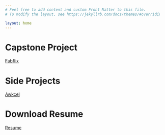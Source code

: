```yaml
---
# Feel free to add content and custom Front Matter to this file.
# To modify the layout, see https://jekyllrb.com/docs/themes/#overriding-theme-defaults

layout: home
---
```

<h1>Capstone Project</h1>

<a class="post-link" href="/Fabflix/">Fabflix</a>

<h1>Side Projects</h1>

<a class="post-link" href="/Awkcel/">Awkcel</a>

<h1>Download Resume</h1>

<a class="post-link" href="/pdfs/Resume_12_14_2023.pdf">Resume</a>

